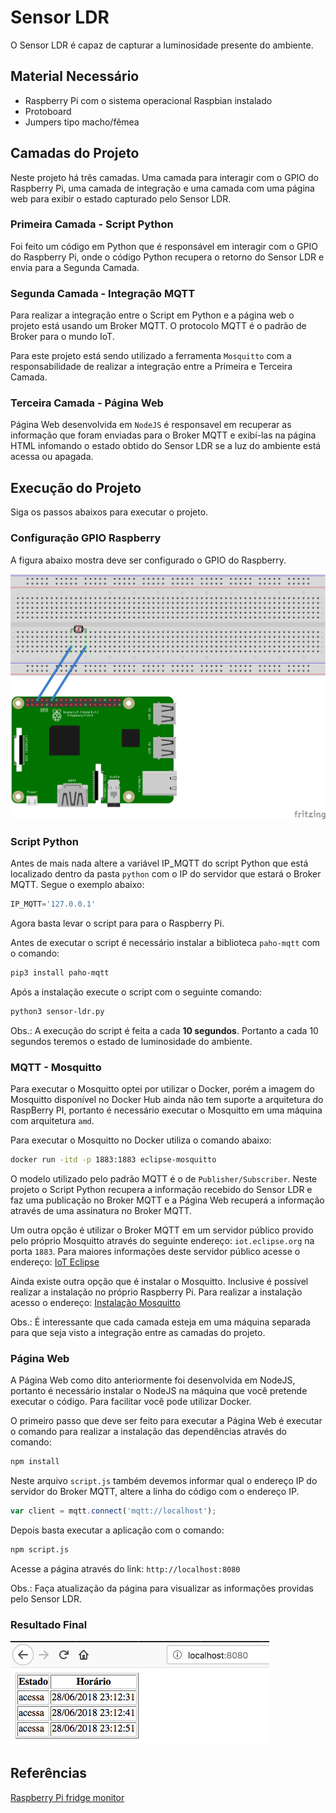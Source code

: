 # Sensor LDR

O Sensor LDR é capaz de capturar a luminosidade presente do ambiente.

## Material Necessário

* Raspberry Pi com o sistema operacional Raspbian instalado
* Protoboard
* Jumpers tipo macho/fêmea

## Camadas do Projeto

Neste projeto há três camadas. Uma camada para interagir com o GPIO do Raspberry Pi, uma camada de integração e uma camada com uma página web para exibir o estado capturado pelo Sensor LDR.

### Primeira Camada - Script Python

Foi feito um código em Python que é responsável em interagir com o GPIO do Raspberry Pi, onde o código Python recupera o retorno do Sensor LDR e envia para a Segunda Camada.

### Segunda Camada - Integração MQTT

Para realizar a integração entre o Script em Python e a página web o projeto está usando um Broker MQTT. O protocolo MQTT é o padrão de Broker para o mundo IoT.

Para este projeto está sendo utilizado a ferramenta `Mosquitto` com a responsabilidade de realizar a integração entre a Primeira e Terceira Camada.

### Terceira Camada - Página Web

Página Web desenvolvida em `NodeJS` é responsavel em recuperar as informação que foram enviadas para o Broker MQTT e exibí-las na página HTML infomando o estado obtido do Sensor LDR se a luz do ambiente está acessa ou apagada.

## Execução do Projeto

Siga os passos abaixos para executar o projeto.

### Configuração GPIO Raspberry

A figura abaixo mostra deve ser configurado o GPIO do Raspberry.

![Protoboard](imagem/sensor-luz_bb.png)

### Script Python

Antes de mais nada altere a variável IP_MQTT do script Python que está localizado dentro da pasta `python` com o IP do servidor que estará o Broker MQTT. Segue o exemplo abaixo:

```python
IP_MQTT='127.0.0.1'
```

Agora basta levar o script para para o Raspberry Pi.

Antes de executar o script é necessário instalar a biblioteca `paho-mqtt` com o comando:

```bash
pip3 install paho-mqtt
```

Após a instalação execute o script com o seguinte comando:

```bash
python3 sensor-ldr.py
```

Obs.: A execução do script é feita a cada **10 segundos**. Portanto a cada 10 segundos teremos o estado de luminosidade do ambiente.

### MQTT - Mosquitto

Para executar o Mosquitto optei por utilizar o Docker, porém a imagem do Mosquitto disponível no Docker Hub ainda não tem suporte a arquitetura do RaspBerry PI, portanto é necessário executar o Mosquitto em uma máquina com arquitetura `amd`.

Para executar o Mosquitto no Docker utiliza o comando abaixo:
```bash
docker run -itd -p 1883:1883 eclipse-mosquitto
```

O modelo utilizado pelo padrão MQTT é o de `Publisher/Subscriber`. Neste projeto o Script Python recupera a informação recebido do Sensor LDR e faz uma publicação no Broker MQTT e a Página Web recuperá a informação através de uma assinatura no Broker MQTT.

Um outra opção é utilizar o Broker MQTT em um servidor público provido pelo próprio Mosquitto através do seguinte endereço: `iot.eclipse.org` na porta `1883`. Para maiores informações deste servidor público acesse o endereço: [IoT Eclipse](https://iot.eclipse.org/getting-started#sandboxes)

Ainda existe outra opção que é instalar o Mosquitto. Inclusive é possível realizar a instalação no próprio Raspberry Pi. Para realizar a instalação acesso o endereço: [Instalação Mosquitto](https://mosquitto.org/download/[https://mosquitto.org/download/)

Obs.: É interessante que cada camada esteja em uma máquina separada para que seja visto a integração entre as camadas do projeto.

### Página Web

A Página Web como dito anteriormente foi desenvolvida em NodeJS, portanto é necessário instalar o NodeJS na máquina que você pretende executar o código. Para facilitar você pode utilizar Docker.

O primeiro passo que deve ser feito para executar a Página Web é executar o comando para realizar a instalação das dependências através do comando:

```bash
npm install
```

Neste arquivo `script.js` também devemos informar qual o endereço IP do servidor do Broker MQTT, altere a linha do código com o endereço IP.

```js
var client = mqtt.connect('mqtt://localhost');
```

Depois basta executar a aplicação com o comando:

```bash
npm script.js
```

Acesse a página através do link: `http://localhost:8080`

Obs.: Faça atualização da página para visualizar as informações providas pelo Sensor LDR.

### Resultado Final

![Resultado](imagem/resultado.png)

## Referências

[Raspberry Pi fridge monitor](https://www.raspberrypi.org/magpi/raspberry-pi-fridge-monitor/)
